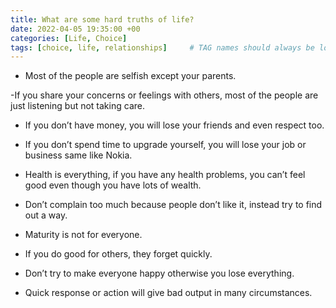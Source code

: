 ```yaml
---
title: What are some hard truths of life?
date: 2022-04-05 19:35:00 +00
categories: [Life, Choice]
tags: [choice, life, relationships]     # TAG names should always be lowercase
---
```


- Most of the people are selfish except your parents.

-If you share your concerns or feelings with others, most of the people are just listening but not taking care.

- If you don’t have money, you will lose your friends and even respect too.

- If you don’t spend time to upgrade yourself, you will lose your job or business same like Nokia.

- Health is everything, if you have any health problems, you can’t feel good even though you have lots of wealth.

- Don’t complain too much because people don’t like it, instead try to find out a way.

- Maturity is not for everyone.

- If you do good for others, they forget quickly.

- Don’t try to make everyone happy otherwise you lose everything.

- Quick response or action will give bad output in many circumstances.
